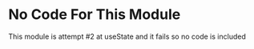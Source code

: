 # No Code For This Module

This module is attempt #2 at useState and it fails so no code is included